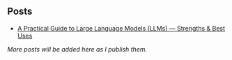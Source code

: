 
## Posts

- [A Practical Guide to Large Language Models (LLMs) — Strengths & Best Uses](./blogs/llm-guide.md)

_More posts will be added here as I publish them._